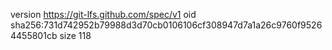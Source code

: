 version https://git-lfs.github.com/spec/v1
oid sha256:731d742952b79988d3d70cb0106106cf308947d7a1a26c9760f95264455801cb
size 118
